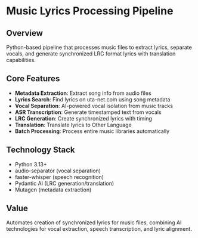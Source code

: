 # Music Lyrics Processing Pipeline

## Overview
Python-based pipeline that processes music files to extract lyrics, separate vocals, and generate synchronized LRC format lyrics with translation capabilities.

## Core Features
- **Metadata Extraction**: Extract song info from audio files
- **Lyrics Search**: Find lyrics on uta-net.com using song metadata
- **Vocal Separation**: AI-powered vocal isolation from music tracks
- **ASR Transcription**: Generate timestamped text from vocals
- **LRC Generation**: Create synchronized lyrics with timing
- **Translation**: Translate lyrics to Other Language
- **Batch Processing**: Process entire music libraries automatically

## Technology Stack
- Python 3.13+
- audio-separator (vocal separation)
- faster-whisper (speech recognition)
- Pydantic AI (LRC generation/translation)
- Mutagen (metadata extraction)

## Value
Automates creation of synchronized lyrics for music files, combining AI technologies for vocal extraction, speech transcription, and lyric alignment.